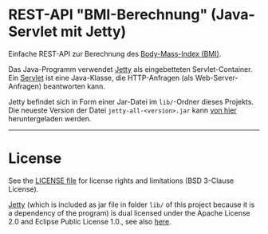 # REST-API "BMI-Berechnung" (Java-Servlet mit Jetty)

Einfache REST-API zur Berechnung des [Body-Mass-Index (BMI)](https://projekte.uni-hohenheim.de/wwwin140/info/interaktives/bmi.htm).

Das Java-Programm verwendet [Jetty](https://www.eclipse.org/jetty/) als eingebetteten Servlet-Container.
Ein [Servlet](http://openbook.rheinwerk-verlag.de/javainsel9/javainsel_23_001.htm#mjd7254da57686a2ef9e5fcb69a2a97220) ist eine Java-Klasse, die HTTP-Anfragen (als Web-Server-Anfragen) beantworten kann.

Jetty befindet sich in Form einer Jar-Datei im `lib/`-Ordner dieses Projekts.
Die neueste Version der Datei `jetty-all-<version>.jar` kann [von hier](http://central.maven.org/maven2/org/eclipse/jetty/aggregate/jetty-all/) heruntergeladen werden.

----
# License

See the [LICENSE file](LICENSE.md) for license rights and limitations (BSD 3-Clause License).

[Jetty](https://www.eclipse.org/jetty/) (which is included as jar file in folder `lib/` of this project because it is a dependency of the program) is dual licensed under the Apache License 2.0 and Eclipse Public License 1.0., see also [here](https://www.eclipse.org/jetty/licenses.html).


